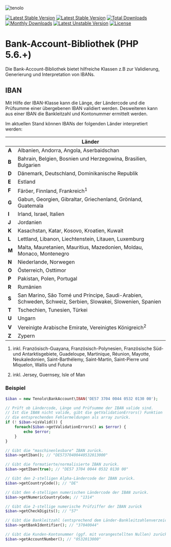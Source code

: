 ![tenolo](https://tenolo.de/themes/486/img/tenolo_werbeagentur_bochum.png)

[![Latest Stable Version](https://img.shields.io/packagist/php-v/tenolo/bank-account.svg)](https://packagist.org/packages/tenolo/bank-account)
[![Latest Stable Version](https://poser.pugx.org/tenolo/bank-account/version)](https://packagist.org/packages/tenolo/bank-account)
[![Total Downloads](https://poser.pugx.org/tenolo/bank-account/downloads)](https://packagist.org/packages/tenolo/bank-account)
[![Monthly Downloads](https://poser.pugx.org/tenolo/bank-account/d/monthly)](https://packagist.org/packages/tenolo/bank-account)
[![Latest Unstable Version](https://poser.pugx.org/tenolo/bank-account/v/unstable)](https://packagist.org/packages/tenolo/bank-account)
[![License](https://poser.pugx.org/tenolo/bank-account/license)](https://packagist.org/packages/tenolo/bank-account)

# Bank-Account-Bibliothek (PHP 5.6.+)

Die Bank-Account-Bibliothek bietet hilfreiche Klassen z.B zur Validierung, Generierung und Interpretation
von IBANs.

## IBAN

Mit Hilfe der IBAN-Klasse kann die Länge, der Ländercode und die Prüfsumme einer übergebenen IBAN
validiert werden. Desweiteren kann aus einer IBAN die Bankleitzahl und Kontonummer ermittelt werden.

Im aktuellen Stand können IBANs der folgenden Länder interpretiert werden:

|       |   Länder |
|-------|--- |
| **A** | Albanien, Andorra, Angola, Aserbaidschan |
| **B** | Bahrain, Belgien, Bosnien und Herzegowina, Brasilien, Bulgarien |
| **D** | Dänemark, Deutschland, Dominikanische Republik |
| **E** | Estland |
| **F** | Färöer, Finnland, Frankreich<sup>1</sup> |
| **G** | Gabun, Georgien, Gibraltar, Griechenland, Grönland, Guatemala |
| **I** | Irland, Israel, Italien |
| **J** | Jordanien |
| **K** | Kasachstan, Katar, Kosovo, Kroatien, Kuwait |
| **L** | Lettland, Libanon, Liechtenstein, Litauen, Luxemburg |
| **M** | Malta, Mauretanien, Mauritius, Mazedonien, Moldau, Monaco, Montenegro |
| **N** | Niederlande, Norwegen |
| **O** | Österreich, Osttimor |
| **P** | Pakistan, Polen, Portugal |
| **R** | Rumänien |
| **S** | San Marino, São Tomé und Príncipe, Saudi-Arabien, Schweden, Schweiz, Serbien, Slowakei, Slowenien, Spanien |
| **T** | Tschechien, Tunesien, Türkei |
| **U** | Ungarn |
| **V** | Vereinigte Arabische Emirate, Vereinigtes Königreich<sup>2</sup> |
| **Z** | Zypern |

1) inkl. Französisch-Guayana, Französisch-Polynesien, Französische Süd- und Antarktisgebiete, Guadeloupe, Martinique,
Réunion, Mayotte, Neukaledonien, Saint-Barthélemy, Saint-Martin, Saint-Pierre und Miquelon, Wallis und Futuna

2) inkl. Jersey, Guernsey, Isle of Man

### Beispiel
```php
$iban = new Tenolo\BankAccount\IBAN('DE57 3704 0044 0532 0130 00');

// Prüft ob Ländercode, Länge und Prüfsumme der IBAN valide sind.
// Ist die IBAN nicht valide, gibt die getValidationErrors() Funktion
// die entsprechenden Fehlermeldungen als array zurück.
if (! $iban->isValid()) {
    foreach($iban->getValidationErrors() as $error) {
        echo $error;
    }
}

// Gibt die "maschinenlesbare" IBAN zurück.
$iban->getIban(); // "DE57370400440532013000"

// Gibt die formatierte/normalisierte IBAN zurück.
$iban->getIban(true); // "DE57 3704 0044 0532 0130 00"

// Gibt den 2-stelligen Alpha-Ländercode der IBAN zurück.
$iban->getCountryCode(); // "DE"

// Gibt den 4-stelligen numerischen Ländercode der IBAN zurück.
$iban->getNumericCountryCode; // "1314"

// Gibt die 2-stellige numerische Prüfziffer der IBAN zurück
$iban->getCheckDigits(); // "57"

// Gibt die Bankleitzahl (entsprechend dem Länder-Bankleitzahlenverzeichnis) zurück.
$iban->getBankIdentifier(); // "37040044"

// Gibt die Kunden-Kontonummer (ggf. mit vorangestellten Nullen) zurück.
$iban->getAccountNumber(); // "0532013000"
```
